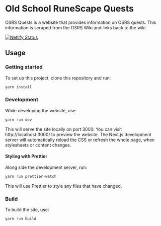 # Old School RuneScape Quests

OSRS Quests is a website that provides information on OSRS quests. This information is scraped from the OSRS Wiki and links back to the wiki.

[![Netlify Status](https://api.netlify.com/api/v1/badges/e64c45b5-f543-47e7-9757-71e98ad92b4e/deploy-status)](https://app.netlify.com/sites/osrs-quests/deploys)

## Usage

### Getting started

To set up this project, clone this repository and run:

```bash
yarn install
```

### Development

While developing the website, use:

```bash
yarn run dev
```

This will serve the site locally on port 3000. You can visit http://localhost:3000/ to preview the website. The Next.js development server will automatically reload the CSS or refresh the whole page, when stylesheets or content changes.

#### Styling with Prettier

Along side the development server, run:

```bash
yarn run prettier-watch
```

This will use Prettier to style any files that have changed.

### Build

To build the site, use:

```bash
yarn run build
```
